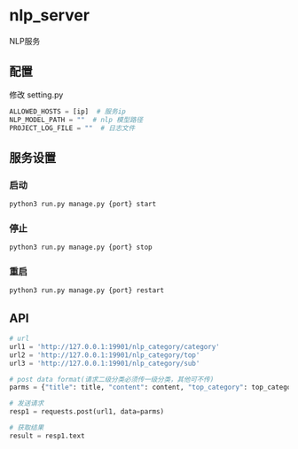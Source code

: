 # nlp_server
NLP服务

## 配置

修改 setting.py

```python
ALLOWED_HOSTS = [ip]  # 服务ip
NLP_MODEL_PATH = ""  # nlp 模型路径
PROJECT_LOG_FILE = ""  # 日志文件
```

## 服务设置

### 启动

```bash
python3 run.py manage.py {port} start
```

### 停止

```bash
python3 run.py manage.py {port} stop
```

### 重启

```bash
python3 run.py manage.py {port} restart
```

## API

```python
# url
url1 = 'http://127.0.0.1:19901/nlp_category/category'
url2 = 'http://127.0.0.1:19901/nlp_category/top'
url3 = 'http://127.0.0.1:19901/nlp_category/sub'

# post data format(请求二级分类必须传一级分类，其他可不传) 
parms = {"title": title, "content": content, "top_category": top_category}

# 发送请求
resp1 = requests.post(url1, data=parms)

# 获取结果
result = resp1.text
```

